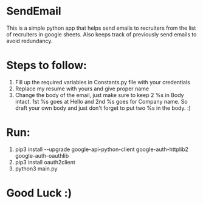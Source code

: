 # SendEmail
This is a simple python app that helps send emails to recruiters from the list of recruiters in google sheets. Also keeps track of previously send emails to avoid redundancy.

# Steps to follow:
1. Fill up the required variables in Constants.py file with your credentials
2. Replace my resume with yours and give proper name
3. Change the body of the email, just make sure to keep 2 %s in Body intact. 1st %s goes at Hello <Name of Recruiter> and 2nd %s goes for Company name. So draft your own body and just don't forget to put two %s in the body. :)

# Run:
1. pip3 install --upgrade google-api-python-client google-auth-httplib2 google-auth-oauthlib
2. pip3 install oauth2client
3. python3 main.py

# Good Luck :)

